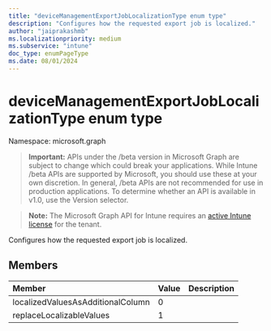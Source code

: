 ```yaml
---
title: "deviceManagementExportJobLocalizationType enum type"
description: "Configures how the requested export job is localized."
author: "jaiprakashmb"
ms.localizationpriority: medium
ms.subservice: "intune"
doc_type: enumPageType
ms.date: 08/01/2024
---
```


# deviceManagementExportJobLocalizationType enum type

Namespace: microsoft.graph

> **Important:** APIs under the /beta version in Microsoft Graph are subject to change which could break your applications. While Intune /beta APIs are supported by Microsoft, you should use these at your own discretion. In general, /beta APIs are not recommended for use in production applications. To determine whether an API is available in v1.0, use the Version selector.

> **Note:** The Microsoft Graph API for Intune requires an [active Intune license](https://go.microsoft.com/fwlink/?linkid=839381) for the tenant.

Configures how the requested export job is localized.

## Members
|Member|Value|Description|
|:---|:---|:---|
|localizedValuesAsAdditionalColumn|0||
|replaceLocalizableValues|1||